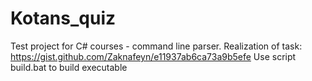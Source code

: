 # Kotans_quiz
Test project for C# courses - command line parser.
Realization of task: https://gist.github.com/Zaknafeyn/e11937ab6ca73a9b5efe
Use script build.bat to build executable
